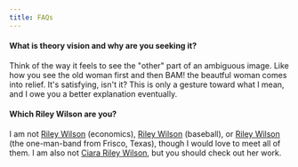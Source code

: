 ```yaml
---
title: FAQs
---
```


#### What is theory vision and why are you seeking it? 

Think of the way it feels to see the "other" part of an ambiguous image. Like how you see the old woman first and then BAM! the beautful woman comes into relief. It's satisfying, isn't it? This is only a gesture toward what I mean, and I owe you a better explanation eventually. 

#### Which Riley Wilson are you? 

I am not [Riley Wilson](https://economics.byu.edu/directory/riley-wilson) (economics), [Riley Wilson](https://www.milb.com/player/riley-wilson-681261) (baseball), or [Riley Wilson ](https://www.thebash.com/acoustic-guitar/riley-wilson) (the one-man-band from Frisco, Texas), though I would love to meet all of them. I am also not [Ciara Riley Wilson](https://www.imdb.com/name/nm6264728/bio), but you should check out her work. 

